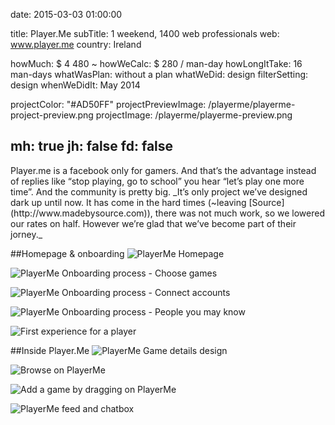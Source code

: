 date: 2015-03-03 01:00:00

title: Player.Me
subTitle: 1 weekend, 1400 web professionals
web: www.player.me
country: Ireland

howMuch: $ 4 480 ~
howWeCalc: $ 280 / man-day
howLongItTake: 16 man-days
whatWasPlan: without a plan
whatWeDid: design
filterSetting: design
whenWeDidIt: May 2014

projectColor: "#AD50FF"
projectPreviewImage: /playerme/playerme-project-preview.png
projectImage: /playerme/playerme-preview.png

mh: true
jh: false
fd: false
---



<div id="description" class="description">
Player.me is a facebook only for gamers. And that’s the advantage instead of replies like “stop playing, go to school” you hear “let’s play one more time”. And the community is pretty big.
_It’s only project we’ve designed dark up until now. It has come in the hard times (~leaving [Source] (http://www.madebysource.com)), there was not much work, so we lowered our rates on half. However we’re glad that we’ve become part of their jorney._
</div>

##Homepage & onboarding
<img class="container-page"
  src="/playerme/playerme-homepage.png"
  srcset="/playerme/playerme-homepage@2x.png 2000w,
          /playerme/playerme-homepage.png 1280w,
          /playerme/playerme-homepage@small.png 800w,"
  sizes="100%"
  alt="PlayerMe Homepage">

<img class="container-page"
  src="/playerme/playerme-onboarding-games.png"
  srcset="/playerme/playerme-onboarding-games@2x.png 2000w,
          /playerme/playerme-onboarding-games.png 1280w,
          /playerme/playerme-onboarding-games@small.png 800w,"
  sizes="100%"
  alt="PlayerMe Onboarding process - Choose games">

<img class="container-page left"
  src="/playerme/playerme-onboarding-story.png"
  srcset="/playerme/playerme-onboarding-story@2x.png 2000w,
          /playerme/playerme-onboarding-story.png 1280w,
          /playerme/playerme-onboarding-story.png 800w,"
  sizes="100%"
  alt="PlayerMe Onboarding process - Connect accounts">

<img class="container-page right"
  src="/playerme/playerme-onboarding-friends.png"
  srcset="/playerme/playerme-onboarding-friends@2x.png 2000w,
          /playerme/playerme-onboarding-friends.png 1280w,
          /playerme/playerme-onboarding-friends.png 800w,"
  sizes="100%"
  alt="PlayerMe Onboarding process - People you may know">

<img class="container-page"
  src="/playerme/playerme-empty-profile-first-glance.png"
  srcset="/playerme/playerme-empty-profile-first-glance@2x.png 2000w,
          /playerme/playerme-empty-profile-first-glance.png 1280w,
          /playerme/playerme-empty-profile-first-glance@small.png 800w,"
  sizes="100%"
  alt="First experience for a player">

##Inside Player.Me
<img class="container-page"
  src="/playerme/playerme-game-details.png"
  srcset="/playerme/playerme-game-details@2x.png 2000w,
          /playerme/playerme-game-details.png 1280w,
          /playerme/playerme-game-details@small.png 800w,"
  sizes="100%"
  alt="PlayerMe Game details design">

<img class="container-page left"
  src="/playerme/playerme-browse.png"
  srcset="/playerme/playerme-browse@2x.png 2000w,
          /playerme/playerme-browse.png 1280w,
          /playerme/playerme-browse.png 800w,"
  sizes="100%"
  alt="Browse on PlayerMe ">

<img class="container-page right"
  src="/playerme/playerme-add-game.png"
  srcset="/playerme/playerme-add-game@2x.png 2000w,
          /playerme/playerme-add-game.png 1280w,
          /playerme/playerme-add-game.png 800w,"
  sizes="100%"
  alt="Add a game by dragging on PlayerMe">

<img class="container-page"
  src="/playerme/playerme-chatbox.png"
  srcset="/playerme/playerme-chatbox@2x.png 2000w,
          /playerme/playerme-chatbox.png 1280w,
          /playerme/playerme-chatbox@small.png 800w,"
  sizes="100%"
  alt="PlayerMe feed and chatbox">

